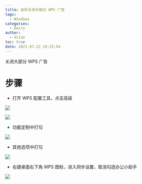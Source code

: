 ```yaml
---
title: 如何关闭大部分 WPS 广告
tags:
  - Windows
categories:
  - Dairy
author:
  - Vitan
toc: true
date: 2021-07-22 19:23:54
---
```

关闭大部分 WPS 广告
<!--more-->
# 步骤
- 打开 WPS 配置工具，点击高级

![](https://cdn.jsdelivr.net/gh/ivitan/Picture@master/imagesWPS_Peizhi.png)

![](https://cdn.jsdelivr.net/gh/ivitan/Picture@master/imagesWPS_Setting.png)

- 功能定制中打勾

![](https://cdn.jsdelivr.net/gh/ivitan/Picture@master/imagesWPS_Plug.png)

- 其他选项中打勾

![](https://cdn.jsdelivr.net/gh/ivitan/Picture@master/imagesWPS_other.png)

- 右键桌面右下角 WPS 图标，进入同步设置，取消勾选办公小助手

![](https://cdn.jsdelivr.net/gh/ivitan/Picture@master/imagesWps_settings.png)